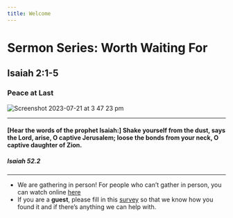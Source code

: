 ```yaml
---
title: Welcome
---
```


# Sermon Series: Worth Waiting For
## Isaiah 2:1-5
### Peace at Last


![Screenshot 2023-07-21 at 3 47 23 pm](https://github.com/stgeorgeshurstville/bulletin/assets/119166299/2d95947e-b2b1-44b5-a360-f1dd4a4d7efe)

---
#### [Hear the words of the prophet Isaiah:] Shake yourself from the dust, says the Lord, arise, O captive Jerusalem; loose the bonds from your neck, O captive daughter of Zion.  

##### Isaiah 52.2

---
- We are gathering in person! For people who can’t gather in person, you can watch online [here](https://stgeorgeshurstville.org.au/sunday-english-online)
- If you are a **guest**, please fill in this [survey](https://tinyurl.com/SGHACsurvey) so that we know how you found it and if there’s anything we can help with.
